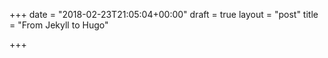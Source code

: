 +++
date = "2018-02-23T21:05:04+00:00"
draft = true
layout = "post"
title = "From Jekyll to Hugo"

+++
